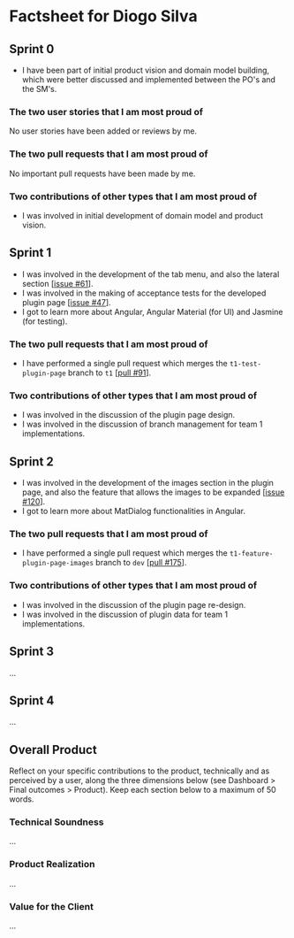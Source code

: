 # Factsheet for Diogo Silva

## Sprint 0

- I have been part of initial product vision and domain model building, which were better discussed and implemented between the PO's and the SM's.

### The two user stories that I am most proud of

No user stories have been added or reviews by me.

### The two pull requests that I am most proud of

No important pull requests have been made by me.

### Two contributions of other types that I am most proud of

- I was involved in initial development of domain model and product vision.

## Sprint 1

- I was involved in the development of the tab menu, and also the lateral section [[issue #61](https://github.com/orgs/FEUP-MEIC-DS-2023-1MEIC08/projects/2/views/1?pane=issue&itemId=41968938)].
- I was involved in the making of acceptance tests for the developed plugin page [[issue #47](https://github.com/orgs/FEUP-MEIC-DS-2023-1MEIC08/projects/2?pane=issue&itemId=41803252)].
- I got to learn more about Angular, Angular Material (for UI) and Jasmine (for testing).

### The two pull requests that I am most proud of

- I have performed a single pull request which merges the `t1-test-plugin-page` branch to `t1` [[pull #91](https://github.com/FEUP-MEIC-DS-2023-1MEIC08/VAXPRED/pull/91)].

### Two contributions of other types that I am most proud of

- I was involved in the discussion of the plugin page design.
- I was involved in the discussion of branch management for team 1 implementations.

## Sprint 2

- I was involved in the development of the images section in the plugin page, and also the feature that allows the images to be expanded [[issue #120](https://github.com/orgs/FEUP-MEIC-DS-2023-1MEIC08/projects/2/views/1?pane=issue&itemId=43494748)].
- I got to learn more about MatDialog functionalities in Angular.

### The two pull requests that I am most proud of

- I have performed a single pull request which merges the `t1-feature-plugin-page-images` branch to `dev` [[pull #175](https://github.com/FEUP-MEIC-DS-2023-1MEIC08/VAXPRED/pull/175)].

### Two contributions of other types that I am most proud of

- I was involved in the discussion of the plugin page re-design.
- I was involved in the discussion of plugin data for team 1 implementations.

## Sprint 3

...


## Sprint 4

...


## Overall Product

Reflect on your specific contributions to the product, technically and as perceived by a user, along the three dimensions below (see Dashboard > Final outcomes > Product). Keep each section below to a maximum of 50 words.


### Technical Soundness

...


### Product Realization

...


### Value for the Client

...
